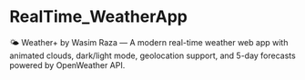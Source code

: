 # RealTime_WeatherApp
🌤️ Weather+ by Wasim Raza — A modern real-time weather web app with animated clouds, dark/light mode, geolocation support, and 5-day forecasts powered by OpenWeather API.

